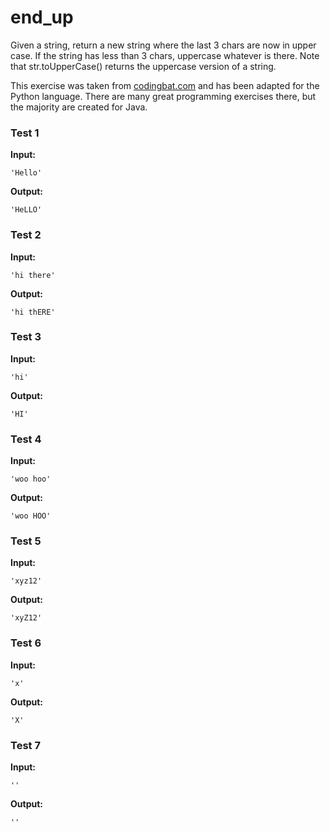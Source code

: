 # end_up




Given a string, return a new string where the last 3 chars are now in upper case. If the string has less than 3 chars, uppercase whatever is there. Note that str.toUpperCase() returns the uppercase version of a string.

This exercise was taken from [codingbat.com](https://codingbat.com/prob/p125268) and has been adapted for the Python language. There are many great programming exercises there, but the majority are created for Java.






### Test 1
**Input:**
```
'Hello'
```
**Output:**
```
'HeLLO'
```
### Test 2
**Input:**
```
'hi there'
```
**Output:**
```
'hi thERE'
```
### Test 3
**Input:**
```
'hi'
```
**Output:**
```
'HI'
```
### Test 4
**Input:**
```
'woo hoo'
```
**Output:**
```
'woo HOO'
```
### Test 5
**Input:**
```
'xyz12'
```
**Output:**
```
'xyZ12'
```
### Test 6
**Input:**
```
'x'
```
**Output:**
```
'X'
```
### Test 7
**Input:**
```
''
```
**Output:**
```
''
```


